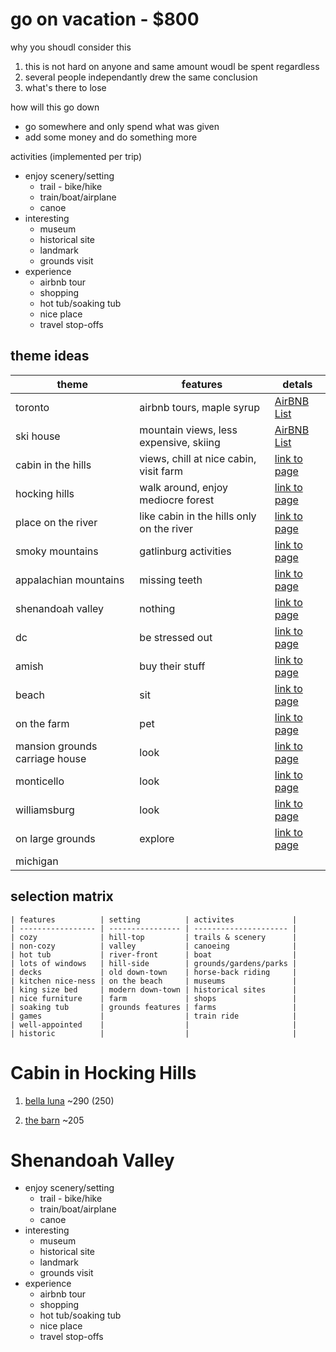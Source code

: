 go on vacation - $800
=======================================================================================

why you shoudl consider this

1. this is not hard on anyone and same amount woudl be spent regardless
2. several people independantly drew the same conclusion
3. what's there to lose

how will this go down

* go somewhere and only spend what was given
* add some money and do something more

activities (implemented per trip)

* enjoy scenery/setting
    * trail - bike/hike
    * train/boat/airplane
    * canoe
* interesting
    * museum
    * historical site
    * landmark
    * grounds visit
* experience
    * airbnb tour
    * shopping
    * hot tub/soaking tub
    * nice place
    * travel stop-offs

## theme ideas
| theme                          | features                                  | detals                                                    |
| ------------------------------ | ----------------------------------------- | --------------------------------------------------------- |
| toronto                        | airbnb tours, maple syrup                 | [AirBNB List](https://www.airbnb.com/wishlists/252802933) |
| ski house                      | mountain views, less expensive, skiing    | [AirBNB List](https://www.airbnb.com/wishlists/252878206) |
| cabin in the hills             | views, chill at nice cabin, visit farm    | [link to page]()                                          |
| hocking hills                  | walk around, enjoy mediocre forest        | [link to page]()                                          |
| place on the river             | like cabin in the hills only on the river | [link to page]()                                          |
| smoky mountains                | gatlinburg activities                     | [link to page]()                                          |
| appalachian mountains          | missing teeth                             | [link to page]()                                          |
| shenandoah valley              | nothing                                   | [link to page]()                                          |
| dc                             | be stressed out                           | [link to page]()                                          |
| amish                          | buy their stuff                           | [link to page]()                                          |
| beach                          | sit                                       | [link to page]()                                          |
| on the farm                    | pet                                       | [link to page]()                                          |
| mansion grounds carriage house | look                                      | [link to page]()                                          |
| monticello                     | look                                      | [link to page]()                                          |
| williamsburg                   | look                                      | [link to page]()                                          |
| on large grounds               | explore                                   | [link to page]()                                          |
| michigan                       |                                           |                                                           |


## selection matrix
```
| features          | setting          | activites             |
| ----------------- | ---------------- | --------------------- |
| cozy              | hill-top         | trails & scenery      |
| non-cozy          | valley           | canoeing              |
| hot tub           | river-front      | boat                  |
| lots of windows   | hill-side        | grounds/gardens/parks |
| decks             | old down-town    | horse-back riding     |
| kitchen nice-ness | on the beach     | museums               |
| king size bed     | modern down-town | historical sites      |
| nice furniture    | farm             | shops                 |
| soaking tub       | grounds features | farms                 |
| games             |                  | train ride            |
| well-appointed    |                  |                       |
| historic          |                  |                       |
```




Cabin in Hocking Hills
=======================================================================================================


1. [bella luna](http://www.bellalunalogcabin.com/)  ~290 (250)

2. [the barn](https://www.cabinsbythecaves.com/the-barn-pumpkin-ridge.htm) ~205

Shenandoah Valley
=======================================================================================================
* enjoy scenery/setting
    * trail - bike/hike
    * train/boat/airplane
    * canoe
* interesting
    * museum
    * historical site
    * landmark
    * grounds visit
* experience
    * airbnb tour
    * shopping
    * hot tub/soaking tub
    * nice place
    * travel stop-offs
